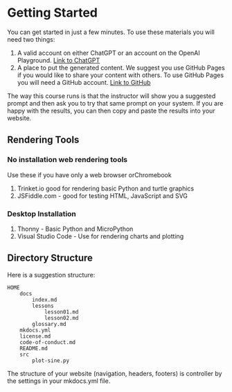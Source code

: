 # Getting Started

You can get started in just a few minutes.  To use these materials you will need two things:

1. A valid account on either ChatGPT or an account on the OpenAI Playground. [Link to ChatGPT](https://chat.openai.com/chat)
2. A place to put the generated content.  We suggest you use GitHub Pages if you would like to share your content with others.  To use GitHub Pages you will need a GitHub account.  [Link to GitHub](http://github.com)

The way this course runs is that the instructor will show you a suggested prompt and then ask you to try that same prompt on your system.  If you are happy with the results, you can then copy and paste the results into your website.

## Rendering Tools

### No installation web rendering tools

Use these if you have only a web browser orChromebook

1. Trinket.io good for rendering basic Python and turtle graphics
2. JSFiddle.com - good for testing HTML, JavaScript and SVG

### Desktop Installation 

1. Thonny - Basic Python and MicroPython
2. Visual Studio Code - Use for rendering charts and plotting

## Directory Structure

Here is a suggestion structure:

```
HOME
    docs
        index.md
        lessons
            lesson01.md
            lesson02.md
        glossary.md
    mkdocs.yml
    license.md
    code-of-conduct.md
    README.md
    src
        plot-sine.py
```

The structure of your website (navigation, headers, footers) is controller by the settings in your mkdocs.yml file.